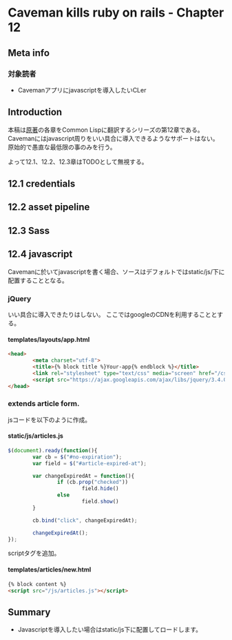 <!-- {% raw %} -->
# Caveman kills ruby on rails - Chapter 12
## Meta info
### 対象読者
* Cavemanアプリにjavascriptを導入したいCLer

## Introduction
本稿は[原著](https://book.impress.co.jp/books/1117101135)の各章をCommon Lispに翻訳するシリーズの第12章である。
Cavemanにはjavascript周りをいい具合に導入できるようなサポートはない。
原始的で愚直な最低限の事のみを行う。

よって12.1、12.2、12.3章はTODOとして無視する。

## 12.1 credentials
## 12.2 asset pipeline
## 12.3 Sass

## 12.4 javascript
Cavemanに於いてjavascriptを書く場合、ソースはデフォルトではstatic/js/下に配置することとなる。

### jQuery
いい具合に導入できたりはしない。
ここではgoogleのCDNを利用することとする。

#### templates/layouts/app.html

```html
<head>
        <meta charset="utf-8">
        <title>{% block title %}Your-app{% endblock %}</title>
        <link rel="stylesheet" type="text/css" media="screen" href="/css/app.css">
        <script src="https://ajax.googleapis.com/ajax/libs/jquery/3.4.0/jquery.min.js"></script>
</head>
```

### extends article form.
jsコードを以下のように作成。

#### static/js/articles.js

```js
$(document).ready(function(){
        var cb = $("#no-expiration");
        var field = $("#article-expired-at");

        var changeExpiredAt = function(){
                if (cb.prop("checked"))
                        field.hide()
                else
                        field.show()
        }

        cb.bind("click", changeExpiredAt);

        changeExpiredAt();
});
```
scriptタグを追加。

#### templates/articles/new.html

```html
{% block content %}
<script src="/js/articles.js"></script>
```

## Summary
* Javascriptを導入したい場合はstatic/js下に配置してロードします。
<!-- {% endraw %} -->
